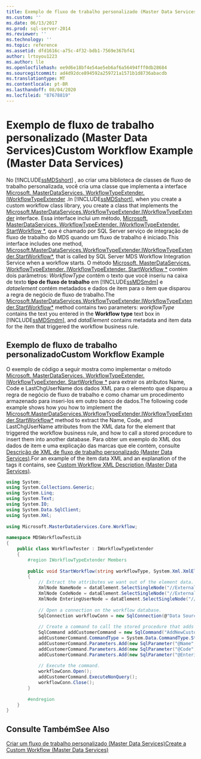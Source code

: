 ```yaml
---
title: Exemplo de fluxo de trabalho personalizado (Master Data Services) | Microsoft Docs
ms.custom: ''
ms.date: 06/13/2017
ms.prod: sql-server-2014
ms.reviewer: ''
ms.technology: ''
ms.topic: reference
ms.assetid: dfd1616c-a75c-4f32-bdb1-7569e367bf41
author: lrtoyou1223
ms.author: lle
ms.openlocfilehash: ee9d6e18bf4e54ae5eb6af6a56494fff0db28684
ms.sourcegitcommit: ad4d92dce894592a259721a1571b1d8736abacdb
ms.translationtype: MT
ms.contentlocale: pt-BR
ms.lasthandoff: 08/04/2020
ms.locfileid: "87678819"
---
```

# <a name="custom-workflow-example-master-data-services"></a><span data-ttu-id="c1394-102">Exemplo de fluxo de trabalho personalizado (Master Data Services)</span><span class="sxs-lookup"><span data-stu-id="c1394-102">Custom Workflow Example (Master Data Services)</span></span>
  <span data-ttu-id="c1394-103">No [!INCLUDE[ssMDSshort](../../includes/ssmdsshort-md.md)] , ao criar uma biblioteca de classes de fluxo de trabalho personalizada, você cria uma classe que implementa a interface [Microsoft. MasterDataServices. WorkflowTypeExtender. IWorkflowTypeExtender](/previous-versions/sql/sql-server-2016/hh758785(v=sql.130)) .</span><span class="sxs-lookup"><span data-stu-id="c1394-103">In [!INCLUDE[ssMDSshort](../../includes/ssmdsshort-md.md)], when you create a custom workflow class library, you create a class that implements the [Microsoft.MasterDataServices.WorkflowTypeExtender.IWorkflowTypeExtender](/previous-versions/sql/sql-server-2016/hh758785(v=sql.130)) interface.</span></span> <span data-ttu-id="c1394-104">Essa interface inclui um método, [Microsoft. MasterDataServices. WorkflowTypeExtender. IWorkflowTypeExtender. StartWorkflow \*](/previous-versions/sql/sql-server-2016/hh759009(v=sql.130)), que é chamado por SQL Server serviço de integração de fluxo de trabalho do MDS quando um fluxo de trabalho é iniciado.</span><span class="sxs-lookup"><span data-stu-id="c1394-104">This interface includes one method, [Microsoft.MasterDataServices.WorkflowTypeExtender.IWorkflowTypeExtender.StartWorkflow\*](/previous-versions/sql/sql-server-2016/hh759009(v=sql.130)), that is called by SQL Server MDS Workflow Integration Service when a workflow starts.</span></span> <span data-ttu-id="c1394-105">O método [Microsoft. MasterDataServices. WorkflowTypeExtender. IWorkflowTypeExtender. StartWorkflow \*](/previous-versions/sql/sql-server-2016/hh759009(v=sql.130)) contém dois parâmetros: *WorkflowType* contém o texto que você inseriu na caixa de texto **tipo de fluxo de trabalho** em [!INCLUDE[ssMDSmdm](../../includes/ssmdsmdm-md.md)] e *dataelement* contém metadados e dados de item para o item que disparou a regra de negócio de fluxo de trabalho.</span><span class="sxs-lookup"><span data-stu-id="c1394-105">The [Microsoft.MasterDataServices.WorkflowTypeExtender.IWorkflowTypeExtender.StartWorkflow\*](/previous-versions/sql/sql-server-2016/hh759009(v=sql.130)) method contains two parameters: *workflowType* contains the text you entered in the **Workflow type** text box in [!INCLUDE[ssMDSmdm](../../includes/ssmdsmdm-md.md)], and *dataElement* contains metadata and item data for the item that triggered the workflow business rule.</span></span>  
  
## <a name="custom-workflow-example"></a><span data-ttu-id="c1394-106">Exemplo de fluxo de trabalho personalizado</span><span class="sxs-lookup"><span data-stu-id="c1394-106">Custom Workflow Example</span></span>  
 <span data-ttu-id="c1394-107">O exemplo de código a seguir mostra como implementar o método [Microsoft. MasterDataServices. WorkflowTypeExtender. IWorkflowTypeExtender. StartWorkflow \*](/previous-versions/sql/sql-server-2016/hh759009(v=sql.130)) para extrair os atributos Name, Code e LastChgUserName dos dados XML para o elemento que disparou a regra de negócio de fluxo de trabalho e como chamar um procedimento armazenado para inseri-los em outro banco de dados.</span><span class="sxs-lookup"><span data-stu-id="c1394-107">The following code example shows how you how to implement the [Microsoft.MasterDataServices.WorkflowTypeExtender.IWorkflowTypeExtender.StartWorkflow\*](/previous-versions/sql/sql-server-2016/hh759009(v=sql.130)) method to extract the Name, Code, and LastChgUserName attributes from the XML data for the element that triggered the workflow business rule, and how to call a stored procedure to insert them into another database.</span></span> <span data-ttu-id="c1394-108">Para obter um exemplo do XML dos dados de item e uma explicação das marcas que ele contém, consulte [Descrição de XML de fluxo de trabalho personalizado &#40;Master Data Services&#41;](create-a-custom-workflow-xml-description.md).</span><span class="sxs-lookup"><span data-stu-id="c1394-108">For an example of the item data XML and an explanation of the tags it contains, see [Custom Workflow XML Description &#40;Master Data Services&#41;](create-a-custom-workflow-xml-description.md).</span></span>  
  
```csharp  
using System;  
using System.Collections.Generic;  
using System.Linq;  
using System.Text;  
using System.IO;  
using System.Data.SqlClient;  
using System.Xml;  
  
using Microsoft.MasterDataServices.Core.Workflow;  
  
namespace MDSWorkflowTestLib  
{  
    public class WorkflowTester : IWorkflowTypeExtender  
    {  
        #region IWorkflowTypeExtender Members  
  
        public void StartWorkflow(string workflowType, System.Xml.XmlElement dataElement)  
        {  
            // Extract the attributes we want out of the element data.  
            XmlNode NameNode = dataElement.SelectSingleNode("//ExternalAction/MemberData/Name");  
            XmlNode CodeNode = dataElement.SelectSingleNode("//ExternalAction/MemberData/Code");  
            XmlNode EnteringUserNode = dataElement.SelectSingleNode("//ExternalAction/MemberData/LastChgUserName");  
  
            // Open a connection on the workflow database.  
            SqlConnection workflowConn = new SqlConnection(@"Data Source=<Server instance>; Initial Catalog=WorkflowTest; Integrated Security=True");  
  
            // Create a command to call the stored procedure that adds a new user to the workflow database.  
            SqlCommand addCustomerCommand = new SqlCommand("AddNewCustomer", workflowConn);  
            addCustomerCommand.CommandType = System.Data.CommandType.StoredProcedure;  
            addCustomerCommand.Parameters.Add(new SqlParameter("@Name", NameNode.InnerText));  
            addCustomerCommand.Parameters.Add(new SqlParameter("@Code", CodeNode.InnerText));  
            addCustomerCommand.Parameters.Add(new SqlParameter("@EnteringUser", EnteringUserNode.InnerText));  
  
            // Execute the command.  
            workflowConn.Open();  
            addCustomerCommand.ExecuteNonQuery();  
            workflowConn.Close();  
        }  
  
        #endregion  
    }  
}  
```  
  
## <a name="see-also"></a><span data-ttu-id="c1394-109">Consulte Também</span><span class="sxs-lookup"><span data-stu-id="c1394-109">See Also</span></span>  
 [<span data-ttu-id="c1394-110">Criar um fluxo de trabalho personalizado &#40;Master Data Services&#41;</span><span class="sxs-lookup"><span data-stu-id="c1394-110">Create a Custom Workflow &#40;Master Data Services&#41;</span></span>](create-a-custom-workflow-master-data-services.md)  
  
  
